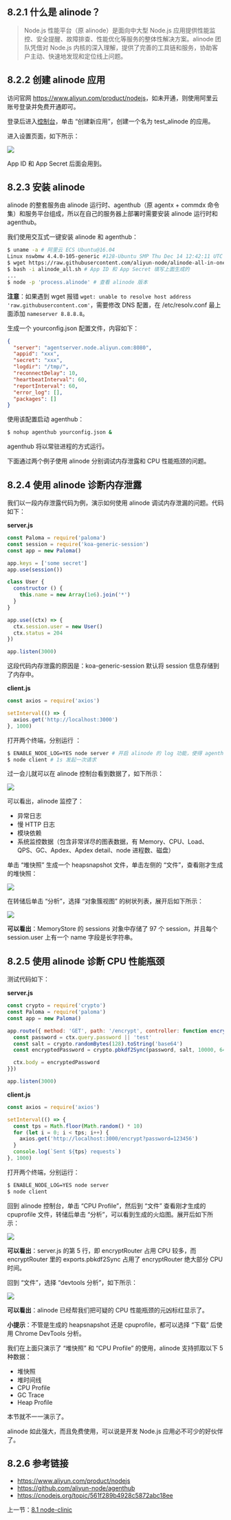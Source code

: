 ## 8.2.1 什么是 alinode？

> Node.js 性能平台（原 alinode）是面向中大型 Node.js 应用提供性能监控、安全提醒、故障排查、性能优化等服务的整体性解决方案。alinode 团队凭借对 Node.js 内核的深入理解，提供了完善的工具链和服务，协助客户主动、快速地发现和定位线上问题。

## 8.2.2 创建 alinode 应用

访问官网 <https://www.aliyun.com/product/nodejs>，如未开通，则使用阿里云账号登录并免费开通即可。

登录后进入[控制台](https://node.console.aliyun.com/)，单击 “创建新应用”，创建一个名为 test_alinode 的应用。

进入设置页面，如下所示：

![](./assets/8.2.1.png)

App ID 和 App Secret 后面会用到。

## 8.2.3 安装 alinode

alinode 的整套服务由 alinode 运行时、agenthub（原 agentx + commdx 命令集）和服务平台组成，所以在自己的服务器上部署时需要安装 alinode 运行时和 agenthub。

我们使用交互式一键安装 alinode 和 agenthub：

```sh
$ uname -a # 阿里云 ECS Ubuntu@16.04
Linux nswbmw 4.4.0-105-generic #128-Ubuntu SMP Thu Dec 14 12:42:11 UTC 2017 x86_64 x86_64 x86_64 GNU/Linux
$ wget https://raw.githubusercontent.com/aliyun-node/alinode-all-in-one/master/alinode_all.sh
$ bash -i alinode_all.sh # App ID 和 App Secret 填写上面生成的
...
$ node -p 'process.alinode' # 查看 alinode 版本
```

**注意**：如果遇到 wget 报错 `wget: unable to resolve host address 'raw.githubusercontent.com'`，需要修改 DNS 配置，在 /etc/resolv.conf 最上面添加 `nameserver 8.8.8.8`。

生成一个 yourconfig.json 配置文件，内容如下：

```json
{
  "server": "agentserver.node.aliyun.com:8080",
  "appid": "xxx",
  "secret": "xxx",
  "logdir": "/tmp/",
  "reconnectDelay": 10,
  "heartbeatInterval": 60,
  "reportInterval": 60,
  "error_log": [],
  "packages": []
}
```

使用该配置启动 agenthub：

```sh
$ nohup agenthub yourconfig.json &
```

agenthub 将以常驻进程的方式运行。

下面通过两个例子使用 alinode 分别调试内存泄露和 CPU 性能瓶颈的问题。

## 8.2.4 使用 alinode 诊断内存泄露

我们以一段内存泄露代码为例，演示如何使用 alinode 调试内存泄漏的问题。代码如下：

**server.js**

```js
const Paloma = require('paloma')
const session = require('koa-generic-session')
const app = new Paloma()

app.keys = ['some secret']
app.use(session())

class User {
  constructor () {
    this.name = new Array(1e6).join('*')
  }
}

app.use((ctx) => {
  ctx.session.user = new User()
  ctx.status = 204
})

app.listen(3000)
```

这段代码内存泄露的原因是：koa-generic-session 默认将 session 信息存储到了内存中。

**client.js**

```js
const axios = require('axios')

setInterval(() => {
  axios.get('http://localhost:3000')
}, 1000)
```

打开两个终端，分别运行 ：

```sh
$ ENABLE_NODE_LOG=YES node server # 开启 alinode 的 log 功能，使得 agenthub 可以监控内核级的性能数据
$ node client # 1s 发起一次请求
```

过一会儿就可以在 alinode 控制台看到数据了，如下所示：

![](./assets/8.2.2.png)

可以看出，alinode 监控了：

- 异常日志
- 慢 HTTP 日志
- 模块依赖
- 系统监控数据（包含非常详尽的图表数据，有 Memory、CPU、Load、QPS、GC、Apdex、Apdex detail、node 进程数、磁盘）


单击 “堆快照” 生成一个 heapsnapshot 文件，单击左侧的 “文件”，查看刚才生成的堆快照：

![](./assets/8.2.3.png)

在转储后单击 “分析”，选择 “对象簇视图” 的树状列表，展开后如下所示：

![](./assets/8.2.4.png)

**可以看出**：MemoryStore 的 sessions 对象中存储了 97 个 session，并且每个 session.user 上有一个 name 字段是长字符串。

## 8.2.5 使用 alinode 诊断 CPU 性能瓶颈

测试代码如下：

**server.js**

```js
const crypto = require('crypto')
const Paloma = require('paloma')
const app = new Paloma()

app.route({ method: 'GET', path: '/encrypt', controller: function encryptRouter (ctx) {
  const password = ctx.query.password || 'test'
  const salt = crypto.randomBytes(128).toString('base64')
  const encryptedPassword = crypto.pbkdf2Sync(password, salt, 10000, 64, 'sha512').toString('hex')

  ctx.body = encryptedPassword
}})

app.listen(3000)
```

**client.js**

```js
const axios = require('axios')

setInterval(() => {
  const tps = Math.floor(Math.random() * 10)
  for (let i = 0; i < tps; i++) {
    axios.get('http://localhost:3000/encrypt?password=123456')
  }
  console.log(`Sent ${tps} requests`)
}, 1000)
```

打开两个终端，分别运行：

```sh
$ ENABLE_NODE_LOG=YES node server
$ node client
```

回到 alinode 控制台，单击 “CPU Profile”，然后到 “文件” 查看刚才生成的 cpuprofile 文件，转储后单击 “分析”，可以看到生成的火焰图。展开后如下所示：

![](./assets/8.2.5.png)

**可以看出**：server.js 的第 5 行，即 encryptRouter 占用 CPU 较多，而 encryptRouter 里的 exports.pbkdf2Sync 占用了 encryptRouter 绝大部分 CPU 时间。

回到 “文件”，选择 “devtools 分析”，如下所示：

![](./assets/8.2.6.png)

**可以看出**：alinode 已经帮我们把可疑的 CPU 性能瓶颈的元凶标红显示了。

**小提示**：不管是生成的 heapsnapshot 还是 cpuprofile，都可以选择 “下载” 后使用 Chrome DevTools 分析。

我们在上面只演示了 “堆快照” 和 “CPU Profile” 的使用，alinode 支持抓取以下 5 种数据：

- 堆快照
- 堆时间线
- CPU Profile
- GC Trace
- Heap Profile

本节就不一一演示了。

alinode 如此强大，而且免费使用，可以说是开发 Node.js 应用必不可少的好伙伴了。

## 8.2.6 参考链接

- https://www.aliyun.com/product/nodejs
- https://github.com/aliyun-node/agenthub
- https://cnodejs.org/topic/561f289b4928c5872abc18ee

上一节：[8.1 node-clinic](https://github.com/nswbmw/node-in-debugging/blob/master/8.1%20node-clinic.md)
